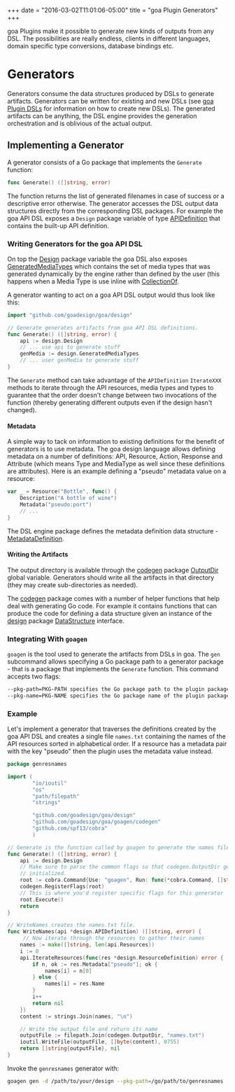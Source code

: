 +++
date = "2016-03-02T11:01:06-05:00"
title = "goa Plugin Generators"
+++

goa Plugins make it possible to generate new kinds of outputs from any DSL. The possibilities are
really endless, clients in different languages, domain specific type conversions, database bindings
etc.

# Generators

Generators consume the data structures produced by DSLs to generate artifacts.
Generators can be written for existing and new DSLs (see [goa Plugin DSLs](/extend/dsls) for
information on how to create new DSLs). The generated artifacts can be anything, the DSL engine
provides the generation orchestration and is oblivious of the actual output.

## Implementing a Generator

A generator consists of a Go package that implements the `Generate` function:
```go
func Generate() ([]string, error)
```
The function returns the list of generated filenames in case of success or a descriptive
error otherwise. The generator accesses the DSL output data structures directly from the
corresponding DSL packages. For example the goa API DSL exposes a `Design` package variable of type
[APIDefinition](http://goa.design/reference/goa/design.html#type-apidefinition-a-name-design-apidefinition-a:83772ba7ad0304b1562d08f190539946)
that contains the built-up API definition.

### Writing Generators for the goa API DSL

On top the [Design](http://goa.design/reference/goa/design.html#variables:83772ba7ad0304b1562d08f190539946)
package variable the goa DSL also exposes [GeneratedMediaTypes](http://goa.design/reference/goa/design.html#variables:83772ba7ad0304b1562d08f190539946)
which contains the set of media types that was generated dynamically by the engine rather than
defined by the user (this happens when a Media Type is use inline with
[CollectionOf](http://goa.design/reference/goa/design/apidsl.html#func-collectionof-a-name-apidsl-collectionof-a:aab4f9d6f98ed71f45bd470427dde2a7).

A generator wanting to act on a goa API DSL output would thus look like this:
```go
import "github.com/goadesign/goa/design"

// Generate generates artifacts from goa API DSL definitions.
func Generate() ([]string, error) {
	api := design.Design
	// ... use api to generate stuff
	genMedia := design.GeneratedMediaTypes
	// ... user genMedia to generate stuff
}
```
The `Generate` method can take advantage of the `APIDefinition` `IterateXXX` methods to iterate
through the API resources, media types and types to guarantee that the order doesn't change between
two invocations of the function (thereby generating different outputs even if the design hasn't
changed).

#### Metadata

A simple way to tack on information to existing definitions for the benefit of generators is to use
metadata. The goa design language allows defining metadata on a number of definitions: API,
Resource, Action, Response and Attribute (which means Type and MediaType as well since these
definitions are attributes). Here is an example defining a "pseudo" metadata value on a resource:

```go
var _ = Resource("Bottle", func() {
	Description("A bottle of wine")
	Metadata("pseudo:port")
	// ...
}
```

The DSL engine package defines the metadata definition data structure -
[MetadataDefinition](https://godoc.org/github.com/goadesign/goa/dslengine#MetadataDefinition).

#### Writing the Artifacts

The output directory is available through the
[codegen](https://godoc.org/github.com/goadesign/goa/goagen/codegen) package
[OutputDir](https://godoc.org/github.com/goadesign/goa/goagen/codegen#OutputDir) global variable.
Generators should write all the artifacts in that directory (they may create sub-directories as
needed).

The [codegen](https://godoc.org/github.com/goadesign/goa/goagen/codegen) package comes with a number
of helper functions that help deal with generating Go code. For example it contains functions that
can produce the code for defining a data structure given an instance of the
[design](https://godoc.org/github.com/goadesign/goa/design) package
[DataStructure](https://godoc.org/github.com/goadesign/goa/design#DataStructure) interface.

### Integrating With `goagen`

`goagen` is the tool used to generate the artifacts from DSLs in goa. The `gen` subcommand allows
specifying a Go package path to a generator package - that is a package that implements the
`Generate` function. This command accepts two flags:

```bash
--pkg-path=PKG-PATH specifies the Go package path to the plugin package.
--pkg-name=PKG-NAME specifies the Go package name of the plugin package. It defaults to the name of the inner most directory in the Go package path.
```

### Example

Let's implement a generator that traverses the definitions created by the goa API DSL and creates
a single file `names.txt` containing the names of the API resources sorted in alphabetical order.
If a resource has a metadata pair with the key "pseudo" then the plugin uses the metadata value
instead.

```go
package genresnames

import (
		"io/ioutil"
		"os"
		"path/filepath"
		"strings"

		"github.com/goadesign/goa/design"
		"github.com/goadesign/goa/goagen/codegen"
		"github.com/spf13/cobra"
		)

// Generate is the function called by goagen to generate the names file.
func Generate() ([]string, error) {
	api := design.Design
	// Make sure to parse the common flags so that codegen.OutputDir gets properly
	// initialized.
	root := cobra.Command{Use: "goagen", Run: func(*cobra.Command, []string) { files, err = WriteNames(api) }
	codegen.RegisterFlags(root)
	// This is where you'd register specific flags for this generator
	root.Execute()
	return
}

// WriteNames creates the names.txt file.
func WriteNames(api *design.APIDefinition) ([]string, error) {
	 // Now iterate through the resources to gather their names
	names := make([]string, len(api.Resources))
	i := 0
	api.IterateResources(func(res *design.ResourceDefinition) error {
		if n, ok := res.Metadata["pseudo"]; ok {
			names[i] = n[0]
		} else {
			names[i] = res.Name
		}
		i++
		return nil
	})
	content := strings.Join(names, "\n")

	// Write the output file and return its name
	outputFile := filepath.Join(codegen.OutputDir, "names.txt")
	ioutil.WriteFile(outputFile, []byte(content), 0755)
	return []string{outputFile}, nil
}
```

Invoke the `genresnames` generator with:
```bash
goagen gen -d /path/to/your/design --pkg-path=/go/path/to/genresnames
```
